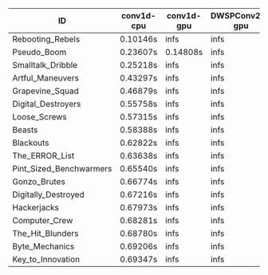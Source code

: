 |ID|conv1d-cpu|conv1d-gpu|DWSPConv2D-gpu|gemm-gpu|avg|
|-|-|-|-|-|-|
|Rebooting_Rebels|0.10146s|infs|infs|4.44839s|infs|
|Pseudo_Boom|0.23607s|0.14808s|infs|4.45144s|infs|
|Smalltalk_Dribble|0.25218s|infs|infs|4.43495s|infs|
|Artful_Maneuvers|0.43297s|infs|infs|4.52183s|infs|
|Grapevine_Squad|0.46879s|infs|infs|4.44890s|infs|
|Digital_Destroyers|0.55758s|infs|infs|4.42051s|infs|
|Loose_Screws|0.57315s|infs|infs|4.44418s|infs|
|Beasts|0.58388s|infs|infs|4.50532s|infs|
|Blackouts|0.62822s|infs|infs|4.43433s|infs|
|The_ERROR_List|0.63638s|infs|infs|4.51643s|infs|
|Pint_Sized_Benchwarmers|0.65540s|infs|infs|4.43612s|infs|
|Gonzo_Brutes|0.66774s|infs|infs|4.43740s|infs|
|Digitally_Destroyed|0.67216s|infs|infs|4.44442s|infs|
|Hackerjacks|0.67973s|infs|infs|4.48728s|infs|
|Computer_Crew|0.68281s|infs|infs|4.51913s|infs|
|The_Hit_Blunders|0.68780s|infs|infs|4.50262s|infs|
|Byte_Mechanics|0.69206s|infs|infs|4.44850s|infs|
|Key_to_Innovation|0.69347s|infs|infs|4.47176s|infs|

